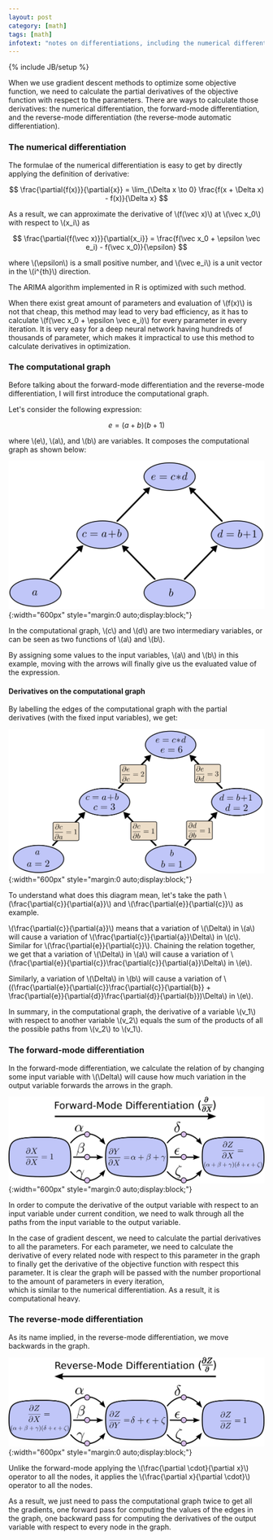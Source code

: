 ```yaml
---
layout: post
category: [math]
tags: [math]
infotext: "notes on differentiations, including the numerical differentiation, the forward-mode differentiation, and the reverse-mode differentiation"
---
```

{% include JB/setup %}

<script type="text/javascript" src="http://cdn.mathjax.org/mathjax/latest/MathJax.js?config=TeX-AMS-MML_HTMLorMML"></script>

When we use gradient descent methods to optimize some objective function, we need to calculate the partial derivatives of the objective 
function with respect to the parameters. There are ways to calculate those derivatives: the numerical differentiation, the forward-mode 
differentiation, and the reverse-mode differentiation (the reverse-mode automatic differentiation).

### The numerical differentiation

The formulae of the numerical differentiation is easy to get by directly applying the definition of derivative:

$$
\frac{\partial{f(x)}}{\partial{x}} = \lim_{\Delta x \to 0} \frac{f(x + \Delta x) - f(x)}{\Delta x}
$$

As a result, we can approximate the derivative of \\(f(\vec x)\\) at \\(\vec x_0\\) with respect to \\(x_i\\) as

$$
\frac{\partial{f(\vec x)}}{\partial{x_i}} = \frac{f(\vec x_0 + \epsilon \vec e_i) - f(\vec x_0)}{\epsilon}
$$

where \\(\epsilon\\) is a small positive number, and \\(\vec e_i\\) is a unit vector in the \\(i^{th}\\) direction.

The ARIMA algorithm implemented in R is optimized with such method.

When there exist great amount of parameters and evaluation of \\(f(x)\\) is not that cheap, this method may lead to very bad efficiency, 
as it has to calculate \\(f(\vec x_0 + \epsilon \vec e_i)\\) for every parameter in every iteration. It is very easy for a deep neural 
network having hundreds of thousands of parameter, which makes it impractical to use this method to calculate derivatives in optimization.

### The computational graph

Before talking about the forward-mode differentiation and the reverse-mode differentiation, I will first introduce the computational 
graph.

Let's consider the following expression:

$$
e = (a + b)(b + 1)
$$

where \\(e\\), \\(a\\), and \\(b\\) are variables. It composes the computational graph as shown below:

![the computational graph](/files/2017-02-08-notes-on-differentiation/computational_graph.png){:width="600px" style="margin:0 auto;display:block;"}

In the computational graph, \\(c\\) and \\(d\\) are two intermediary variables, or can be seen as two functions of \\(a\\) and \\(b\\).

By assigning some values to the input variables, \\(a\\) and \\(b\\) in this example, moving with the arrows will finally give us 
the evaluated value of the expression.

#### Derivatives on the computational graph

By labelling the edges of the computational graph with the partial derivatives (with the fixed input variables), we get:

![the computational graph with derivatives](/files/2017-02-08-notes-on-differentiation/computational_graph_derivatives.png){:width="600px" style="margin:0 auto;display:block;"}

To understand what does this diagram mean, let's take the path \\(\frac{\partial{c}}{\partial{a}}\\) and 
\\(\frac{\partial{e}}{\partial{c}}\\) as example.

\\(\frac{\partial{c}}{\partial{a}}\\) means that a variation of \\(\Delta\\) in \\(a\\) will cause a variation of 
\\(\frac{\partial{c}}{\partial{a}}\Delta\\) in \\(c\\). Similar for \\(\frac{\partial{e}}{\partial{c}}\\). Chaining the relation together, 
we get that a variation of \\(\Delta\\) in \\(a\\) will cause a variation of 
\\(\frac{\partial{e}}{\partial{c}}\frac{\partial{c}}{\partial{a}}\Delta\\) in \\(e\\).

Similarly, a variation of \\(\Delta\\) in \\(b\\) will cause a variation of 
\\((\frac{\partial{e}}{\partial{c}}\frac{\partial{c}}{\partial{b}} + \frac{\partial{e}}{\partial{d}}\frac{\partial{d}}{\partial{b}})\Delta\\) 
in \\(e\\).

In summary, in the computational graph, the derivative of a variable \\(v_1\\) with respect to another variable \\(v_2\\) equals the 
sum of the products of all the possible paths from \\(v_2\\) to \\(v_1\\).

### The forward-mode differentiation

In the forward-mode differentiation, we calculate the relation of by changing some input variable with \\(\Delta\\) will cause how much 
variation in the output variable forwards the arrows in the graph.

![the forward-mode differentiation](/files/2017-02-08-notes-on-differentiation/forward_mode.png){:width="600px" style="margin:0 auto;display:block;"}

In order to compute the derivative of the output variable with respect to an input variable under current condition, we need to walk 
through all the paths from the input variable to the output variable.

In the case of gradient descent, we need to calculate the partial derivatives to all the parameters. For each parameter, we need to calculate 
the derivative of every related node with respect to this parameter in the graph to finally get the derivative of the objective function with 
respect this parameter. It is clear the graph will be passed with the number proportional to the amount of parameters in every iteration,  
which is similar to the numerical differentiation. As a result, it is computational heavy.

### The reverse-mode differentiation

As its name implied, in the reverse-mode differentiation, we move backwards in the graph.

![the reverse-mode differentiation](/files/2017-02-08-notes-on-differentiation/reverse_mode.png){:width="600px" style="margin:0 auto;display:block;"}

Unlike the forward-mode applying the \\(\frac{\partial \cdot}{\partial x}\\) operator to all the nodes, it applies the 
\\(\frac{\partial x}{\partial \cdot}\\) operator to all the nodes.

As a result, we just need to pass the computational graph twice to get all the gradients, one forward pass for computing the values of the 
edges in the graph, one backward pass for computing the derivatives of the output variable with respect to every node in the graph.

